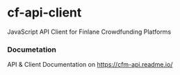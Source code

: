 # cf-api-client
JavaScript API Client for Finlane Crowdfunding Platforms

### Documetation
API & Client Documentation on https://cfm-api.readme.io/
